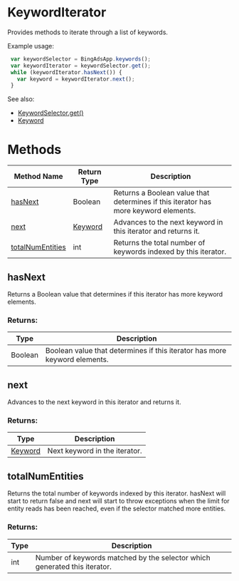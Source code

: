 # KeywordIterator
Provides methods to iterate through a list of keywords.

Example usage:
```javascript
 var keywordSelector = BingAdsApp.keywords();
 var keywordIterator = keywordSelector.get();
 while (keywordIterator.hasNext()) {
   var keyword = keywordIterator.next();
 }
```

See also:

- [KeywordSelector.get()](./KeywordSelector#get)
- [Keyword](./Keyword)


# Methods
|Method Name|Return Type|Description|
|-|-|-
[hasNext](#hasnext)|Boolean|Returns a Boolean value that determines if this iterator has more keyword elements.
[next](#next)|[Keyword](./Keyword)|Advances to the next keyword in this iterator and returns it.
[totalNumEntities](#totalnumentities)|int|Returns the total number of keywords indexed by this iterator.

## <a name="hasnext"></a>hasNext
Returns a Boolean value that determines if this iterator has more keyword elements.

### Returns:
|Type|Description|
|-|-
Boolean|Boolean value that determines if this iterator has more keyword elements.

## <a name="next"></a>next
Advances to the next keyword in this iterator and returns it.

### Returns:
|Type|Description|
|-|-
[Keyword](./Keyword)|Next keyword in the iterator.

## <a name="totalnumentities"></a>totalNumEntities
Returns the total number of keywords indexed by this iterator. hasNext will start to return false and next will start to throw exceptions when the limit for entity reads has been reached, even if the selector matched more entities.

### Returns:
|Type|Description|
|-|-
int|Number of keywords matched by the selector which generated this iterator.

